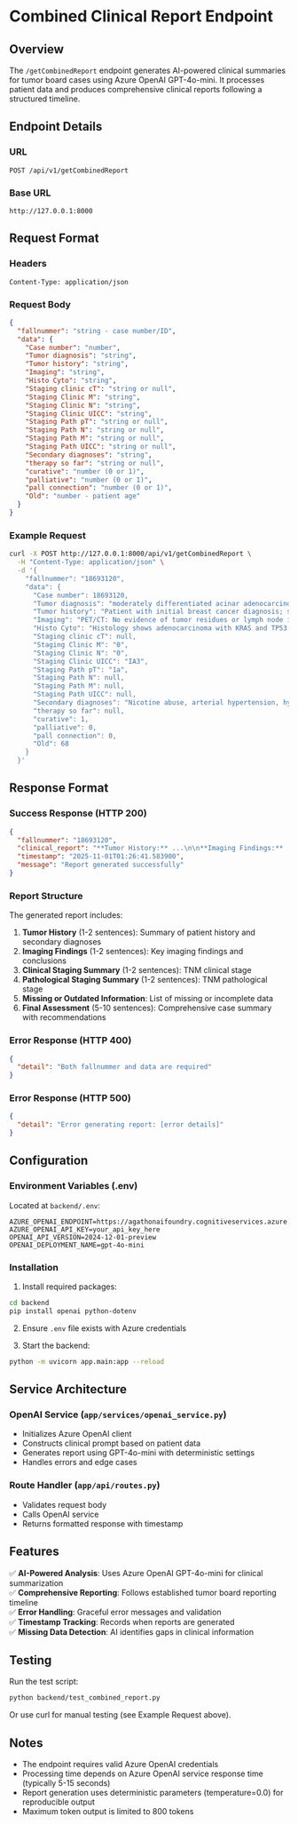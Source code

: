 # Combined Clinical Report Endpoint

## Overview

The `/getCombinedReport` endpoint generates AI-powered clinical summaries for tumor board cases using Azure OpenAI GPT-4o-mini. It processes patient data and produces comprehensive clinical reports following a structured timeline.

## Endpoint Details

### URL

```
POST /api/v1/getCombinedReport
```

### Base URL

```
http://127.0.0.1:8000
```

## Request Format

### Headers

```
Content-Type: application/json
```

### Request Body

```json
{
  "fallnummer": "string - case number/ID",
  "data": {
    "Case number": "number",
    "Tumor diagnosis": "string",
    "Tumor history": "string",
    "Imaging": "string",
    "Histo Cyto": "string",
    "Staging clinic cT": "string or null",
    "Staging Clinic M": "string",
    "Staging Clinic N": "string",
    "Staging Clinic UICC": "string",
    "Staging Path pT": "string or null",
    "Staging Path N": "string or null",
    "Staging Path M": "string or null",
    "Staging Path UICC": "string or null",
    "Secondary diagnoses": "string",
    "therapy so far": "string or null",
    "curative": "number (0 or 1)",
    "palliative": "number (0 or 1)",
    "pall connection": "number (0 or 1)",
    "Old": "number - patient age"
  }
}
```

### Example Request

```bash
curl -X POST http://127.0.0.1:8000/api/v1/getCombinedReport \
  -H "Content-Type: application/json" \
  -d '{
    "fallnummer": "18693120",
    "data": {
      "Case number": 18693120,
      "Tumor diagnosis": "moderately differentiated acinar adenocarcinoma of the right upper lobe",
      "Tumor history": "Patient with initial breast cancer diagnosis; suspicious lung mass found during imaging",
      "Imaging": "PET/CT: No evidence of tumor residues or lymph node involvement",
      "Histo Cyto": "Histology shows adenocarcinoma with KRAS and TP53 mutations",
      "Staging clinic cT": null,
      "Staging Clinic M": "0",
      "Staging Clinic N": "0",
      "Staging Clinic UICC": "IA3",
      "Staging Path pT": "1a",
      "Staging Path N": null,
      "Staging Path M": null,
      "Staging Path UICC": null,
      "Secondary diagnoses": "Nicotine abuse, arterial hypertension, hypothyroidism",
      "therapy so far": null,
      "curative": 1,
      "palliative": 0,
      "pall connection": 0,
      "Old": 68
    }
  }'
```

## Response Format

### Success Response (HTTP 200)

```json
{
  "fallnummer": "18693120",
  "clinical_report": "**Tumor History:** ...\n\n**Imaging Findings:** ...\n\n**Clinical Staging Summary:** ...\n\n**Pathological Staging Summary:** ...\n\n**Missing or Outdated Information:** ...\n\n**Final Assessment:** ...",
  "timestamp": "2025-11-01T01:26:41.583900",
  "message": "Report generated successfully"
}
```

### Report Structure

The generated report includes:

1. **Tumor History** (1-2 sentences): Summary of patient history and secondary diagnoses
2. **Imaging Findings** (1-2 sentences): Key imaging findings and conclusions
3. **Clinical Staging Summary** (1-2 sentences): TNM clinical stage
4. **Pathological Staging Summary** (1-2 sentences): TNM pathological stage
5. **Missing or Outdated Information**: List of missing or incomplete data
6. **Final Assessment** (5-10 sentences): Comprehensive case summary with recommendations

### Error Response (HTTP 400)

```json
{
  "detail": "Both fallnummer and data are required"
}
```

### Error Response (HTTP 500)

```json
{
  "detail": "Error generating report: [error details]"
}
```

## Configuration

### Environment Variables (.env)

Located at `backend/.env`:

```
AZURE_OPENAI_ENDPOINT=https://agathonaifoundry.cognitiveservices.azure.com/
AZURE_OPENAI_API_KEY=your_api_key_here
OPENAI_API_VERSION=2024-12-01-preview
OPENAI_DEPLOYMENT_NAME=gpt-4o-mini
```

### Installation

1. Install required packages:

```bash
cd backend
pip install openai python-dotenv
```

2. Ensure `.env` file exists with Azure credentials

3. Start the backend:

```bash
python -m uvicorn app.main:app --reload
```

## Service Architecture

### OpenAI Service (`app/services/openai_service.py`)

- Initializes Azure OpenAI client
- Constructs clinical prompt based on patient data
- Generates report using GPT-4o-mini with deterministic settings
- Handles errors and edge cases

### Route Handler (`app/api/routes.py`)

- Validates request body
- Calls OpenAI service
- Returns formatted response with timestamp

## Features

✅ **AI-Powered Analysis**: Uses Azure OpenAI GPT-4o-mini for clinical summarization  
✅ **Comprehensive Reporting**: Follows established tumor board reporting timeline  
✅ **Error Handling**: Graceful error messages and validation  
✅ **Timestamp Tracking**: Records when reports are generated  
✅ **Missing Data Detection**: AI identifies gaps in clinical information

## Testing

Run the test script:

```bash
python backend/test_combined_report.py
```

Or use curl for manual testing (see Example Request above).

## Notes

- The endpoint requires valid Azure OpenAI credentials
- Processing time depends on Azure OpenAI service response time (typically 5-15 seconds)
- Report generation uses deterministic parameters (temperature=0.0) for reproducible output
- Maximum token output is limited to 800 tokens
